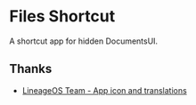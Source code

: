 # Files Shortcut

A shortcut app for hidden DocumentsUI.

## Thanks

- [LineageOS Team - App icon and translations](https://github.com/LineageOS/android_packages_apps_DocumentsUI/tree/lineage-21.0)
